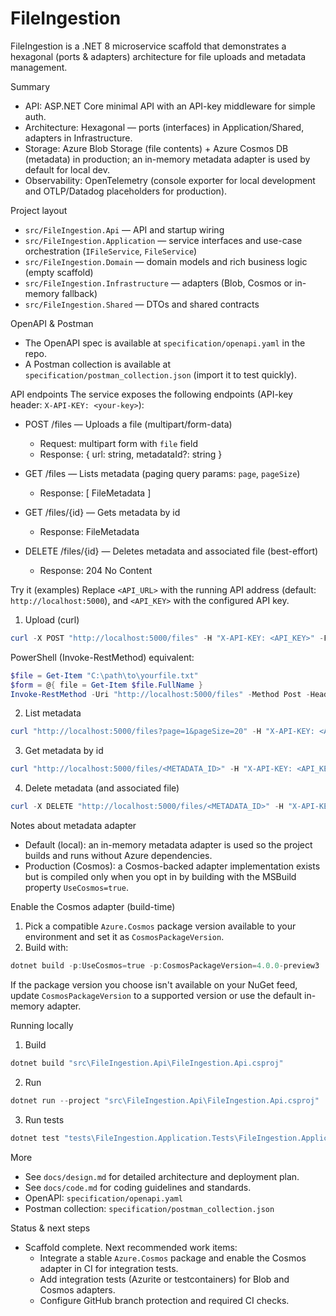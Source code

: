 # FileIngestion

FileIngestion is a .NET 8 microservice scaffold that demonstrates a hexagonal (ports & adapters) architecture for file uploads and metadata management.

Summary
- API: ASP.NET Core minimal API with an API-key middleware for simple auth.
- Architecture: Hexagonal — ports (interfaces) in Application/Shared, adapters in Infrastructure.
- Storage: Azure Blob Storage (file contents) + Azure Cosmos DB (metadata) in production; an in-memory metadata adapter is used by default for local dev.
- Observability: OpenTelemetry (console exporter for local development and OTLP/Datadog placeholders for production).

Project layout
- `src/FileIngestion.Api` — API and startup wiring
- `src/FileIngestion.Application` — service interfaces and use-case orchestration (`IFileService`, `FileService`)
- `src/FileIngestion.Domain` — domain models and rich business logic (empty scaffold)
- `src/FileIngestion.Infrastructure` — adapters (Blob, Cosmos or in-memory fallback)
- `src/FileIngestion.Shared` — DTOs and shared contracts

OpenAPI & Postman
- The OpenAPI spec is available at `specification/openapi.yaml` in the repo.
- A Postman collection is available at `specification/postman_collection.json` (import it to test quickly).

API endpoints
The service exposes the following endpoints (API-key header: `X-API-KEY: <your-key>`):

- POST /files — Uploads a file (multipart/form-data)
	- Request: multipart form with `file` field
	- Response: { url: string, metadataId?: string }

- GET /files — Lists metadata (paging query params: `page`, `pageSize`)
	- Response: [ FileMetadata ]

- GET /files/{id} — Gets metadata by id
	- Response: FileMetadata

- DELETE /files/{id} — Deletes metadata and associated file (best-effort)
	- Response: 204 No Content

Try it (examples)
Replace `<API_URL>` with the running API address (default: `http://localhost:5000`), and `<API_KEY>` with the configured API key.

1) Upload (curl)

```powershell
curl -X POST "http://localhost:5000/files" -H "X-API-KEY: <API_KEY>" -F "file=@C:\path\to\yourfile.txt" -v
```

PowerShell (Invoke-RestMethod) equivalent:

```powershell
$file = Get-Item "C:\path\to\yourfile.txt"
$form = @{ file = Get-Item $file.FullName }
Invoke-RestMethod -Uri "http://localhost:5000/files" -Method Post -Headers @{ 'X-API-KEY' = '<API_KEY>' } -Form $form
```

2) List metadata

```powershell
curl "http://localhost:5000/files?page=1&pageSize=20" -H "X-API-KEY: <API_KEY>"
```

3) Get metadata by id

```powershell
curl "http://localhost:5000/files/<METADATA_ID>" -H "X-API-KEY: <API_KEY>"
```

4) Delete metadata (and associated file)

```powershell
curl -X DELETE "http://localhost:5000/files/<METADATA_ID>" -H "X-API-KEY: <API_KEY>"
```

Notes about metadata adapter
- Default (local): an in-memory metadata adapter is used so the project builds and runs without Azure dependencies.
- Production (Cosmos): a Cosmos-backed adapter implementation exists but is compiled only when you opt in by building with the MSBuild property `UseCosmos=true`.

Enable the Cosmos adapter (build-time)
1. Pick a compatible `Azure.Cosmos` package version available to your environment and set it as `CosmosPackageVersion`.
2. Build with:

```powershell
dotnet build -p:UseCosmos=true -p:CosmosPackageVersion=4.0.0-preview3
```

If the package version you choose isn't available on your NuGet feed, update `CosmosPackageVersion` to a supported version or use the default in-memory adapter.

Running locally
1) Build

```powershell
dotnet build "src\FileIngestion.Api\FileIngestion.Api.csproj"
```

2) Run

```powershell
dotnet run --project "src\FileIngestion.Api\FileIngestion.Api.csproj"
```

3) Run tests

```powershell
dotnet test "tests\FileIngestion.Application.Tests\FileIngestion.Application.Tests.csproj"
```

More
- See `docs/design.md` for detailed architecture and deployment plan.
- See `docs/code.md` for coding guidelines and standards.
- OpenAPI: `specification/openapi.yaml`
- Postman collection: `specification/postman_collection.json`

Status & next steps
- Scaffold complete. Next recommended work items:
	- Integrate a stable `Azure.Cosmos` package and enable the Cosmos adapter in CI for integration tests.
	- Add integration tests (Azurite or testcontainers) for Blob and Cosmos adapters.
	- Configure GitHub branch protection and required CI checks.

